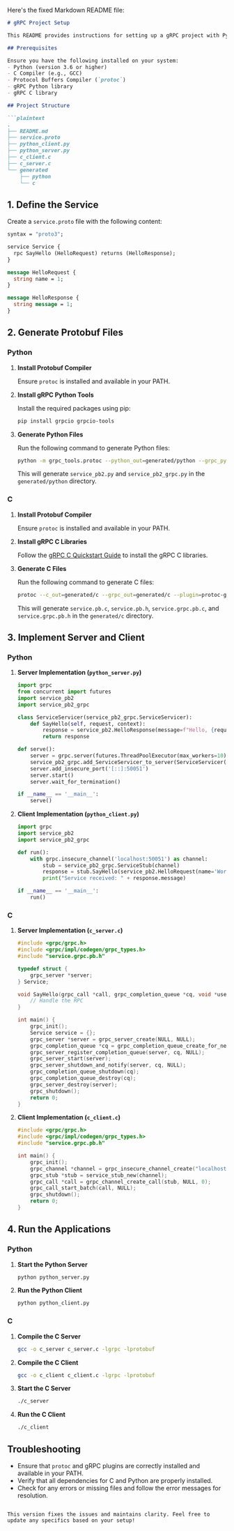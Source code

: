 Here's the fixed Markdown README file:

```markdown
# gRPC Project Setup

This README provides instructions for setting up a gRPC project with Python and C using Protocol Buffers. The project demonstrates RPC communication between a server and clients written in both languages.

## Prerequisites

Ensure you have the following installed on your system:
- Python (version 3.6 or higher)
- C Compiler (e.g., GCC)
- Protocol Buffers Compiler (`protoc`)
- gRPC Python library
- gRPC C library

## Project Structure

```plaintext
.
├── README.md
├── service.proto
├── python_client.py
├── python_server.py
├── c_client.c
├── c_server.c
└── generated
    ├── python
    └── c
```

## 1. Define the Service

Create a `service.proto` file with the following content:

```proto
syntax = "proto3";

service Service {
  rpc SayHello (HelloRequest) returns (HelloResponse);
}

message HelloRequest {
  string name = 1;
}

message HelloResponse {
  string message = 1;
}
```

## 2. Generate Protobuf Files

### Python

1. **Install Protobuf Compiler**

   Ensure `protoc` is installed and available in your PATH.

2. **Install gRPC Python Tools**

   Install the required packages using pip:

   ```sh
   pip install grpcio grpcio-tools
   ```

3. **Generate Python Files**

   Run the following command to generate Python files:

   ```sh
   python -m grpc_tools.protoc --python_out=generated/python --grpc_python_out=generated/python service.proto
   ```

   This will generate `service_pb2.py` and `service_pb2_grpc.py` in the `generated/python` directory.

### C

1. **Install Protobuf Compiler**

   Ensure `protoc` is installed and available in your PATH.

2. **Install gRPC C Libraries**

   Follow the [gRPC C Quickstart Guide](https://grpc.io/docs/languages/c/quickstart/) to install the gRPC C libraries.

3. **Generate C Files**

   Run the following command to generate C files:

   ```sh
   protoc --c_out=generated/c --grpc_out=generated/c --plugin=protoc-gen-grpc=`which grpc_c_plugin` service.proto
   ```

   This will generate `service.pb.c`, `service.pb.h`, `service.grpc.pb.c`, and `service.grpc.pb.h` in the `generated/c` directory.

## 3. Implement Server and Client

### Python

1. **Server Implementation (`python_server.py`)**

   ```python
   import grpc
   from concurrent import futures
   import service_pb2
   import service_pb2_grpc

   class ServiceServicer(service_pb2_grpc.ServiceServicer):
       def SayHello(self, request, context):
           response = service_pb2.HelloResponse(message=f"Hello, {request.name}")
           return response

   def serve():
       server = grpc.server(futures.ThreadPoolExecutor(max_workers=10))
       service_pb2_grpc.add_ServiceServicer_to_server(ServiceServicer(), server)
       server.add_insecure_port('[::]:50051')
       server.start()
       server.wait_for_termination()

   if __name__ == '__main__':
       serve()
   ```

2. **Client Implementation (`python_client.py`)**

   ```python
   import grpc
   import service_pb2
   import service_pb2_grpc

   def run():
       with grpc.insecure_channel('localhost:50051') as channel:
           stub = service_pb2_grpc.ServiceStub(channel)
           response = stub.SayHello(service_pb2.HelloRequest(name='World'))
           print("Service received: " + response.message)

   if __name__ == '__main__':
       run()
   ```

### C

1. **Server Implementation (`c_server.c`)**

   ```c
   #include <grpc/grpc.h>
   #include <grpc/impl/codegen/grpc_types.h>
   #include "service.grpc.pb.h"

   typedef struct {
       grpc_server *server;
   } Service;

   void SayHello(grpc_call *call, grpc_completion_queue *cq, void *user_data) {
       // Handle the RPC
   }

   int main() {
       grpc_init();
       Service service = {};
       grpc_server *server = grpc_server_create(NULL, NULL);
       grpc_completion_queue *cq = grpc_completion_queue_create_for_next(NULL);
       grpc_server_register_completion_queue(server, cq, NULL);
       grpc_server_start(server);
       grpc_server_shutdown_and_notify(server, cq, NULL);
       grpc_completion_queue_shutdown(cq);
       grpc_completion_queue_destroy(cq);
       grpc_server_destroy(server);
       grpc_shutdown();
       return 0;
   }
   ```

2. **Client Implementation (`c_client.c`)**

   ```c
   #include <grpc/grpc.h>
   #include <grpc/impl/codegen/grpc_types.h>
   #include "service.grpc.pb.h"

   int main() {
       grpc_init();
       grpc_channel *channel = grpc_insecure_channel_create("localhost:50051", NULL, NULL);
       grpc_stub *stub = service_stub_new(channel);
       grpc_call *call = grpc_channel_create_call(stub, NULL, 0);
       grpc_call_start_batch(call, NULL);
       grpc_shutdown();
       return 0;
   }
   ```

## 4. Run the Applications

### Python

1. **Start the Python Server**

   ```sh
   python python_server.py
   ```

2. **Run the Python Client**

   ```sh
   python python_client.py
   ```

### C

1. **Compile the C Server**

   ```sh
   gcc -o c_server c_server.c -lgrpc -lprotobuf
   ```

2. **Compile the C Client**

   ```sh
   gcc -o c_client c_client.c -lgrpc -lprotobuf
   ```

3. **Start the C Server**

   ```sh
   ./c_server
   ```

4. **Run the C Client**

   ```sh
   ./c_client
   ```

## Troubleshooting

- Ensure that `protoc` and gRPC plugins are correctly installed and available in your PATH.
- Verify that all dependencies for C and Python are properly installed.
- Check for any errors or missing files and follow the error messages for resolution.
```

This version fixes the issues and maintains clarity. Feel free to update any specifics based on your setup!